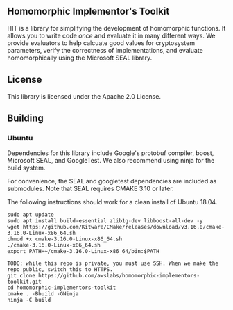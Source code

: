 ## Homomorphic Implementor's Toolkit

HIT is a library for simplifying the development of homomorphic functions. It allows you to write code _once_ and evaluate it in many different ways. We provide evaluators to help calcuate good values for cryptosystem parameters, verify the correctness of implementations, and evaluate homomorphically using the Microsoft SEAL library.

## License

This library is licensed under the Apache 2.0 License.

## Building

### Ubuntu

Dependencies for this library include Google's protobuf compiler, boost, Microsoft SEAL, and GoogleTest.
We also recommend using ninja for the build system.

For convenience, the SEAL and googletest dependencies are included as submodules.
Note that SEAL requires CMAKE 3.10 or later.

The following instructions should work for a clean install of Ubuntu 18.04.
```!bash
sudo apt update
sudo apt install build-essential zlib1g-dev libboost-all-dev -y
wget https://github.com/Kitware/CMake/releases/download/v3.16.0/cmake-3.16.0-Linux-x86_64.sh
chmod +x cmake-3.16.0-Linux-x86_64.sh
./cmake-3.16.0-Linux-x86_64.sh
export PATH=~/cmake-3.16.0-Linux-x86_64/bin:$PATH

TODO: while this repo is private, you must use SSH. When we make the repo public, switch this to HTTPS.
git clone https://github.com/awslabs/homomorphic-implementors-toolkit.git
cd homomorphic-implementors-toolkit
cmake . -Bbuild -GNinja
ninja -C build
```
